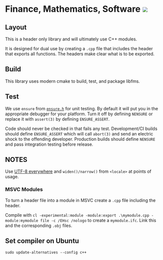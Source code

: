 # Finance, Mathematics, Software <img src="https://ci.appveyor.com/api/projects/status/q47rcuonkk4unyam/branch/master?svg=true">


## Layout

This is a header only library and will ultimately use C++ modules.

It is designed for dual use by creating a `.cpp` file that includes the header that exports all functions.
The headers make clear what is to be exported.

## Build

This library uses modern cmake to build, test, and package libfms.

## Test

We use `ensure` from [`ensure.h`](include/ensure.h) for unit testing. By default it will put you in the
appropriate debugger for your platform. Turn it off by defining `NENSURE` or replace it with
`assert(3)` by defining `ENSURE_ASSERT`. 

Code should never be checked in that fails any test. Development/CI builds should define `ENSURE_ASSERT`
which will call `abort(3)` and send an electric shock to the offending developer. Production builds
should define `NENSURE` and pass integration testing before release.

## NOTES

Use [UTF-8 everywhere](https://utf8everywhere.org/) and `widen()/narrow()` from `<locale>` at points of usage.

### MSVC Modules

To turn a header file into a module in MSVC create a `.cpp` file including the header.

Compile with `cl -experimental:module -module:export .\mymodule.cpp -module:mymodule file -c /EHsc /nologo`
to create a `mymodule.ifc`. Link this and the corresponding `.obj` files.

## Set compiler on Ubuntu

`sudo update-alternatives --config c++`
